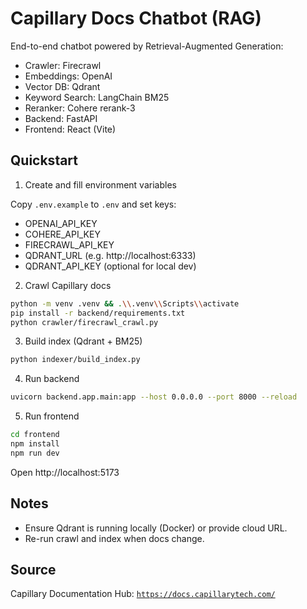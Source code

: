 # Capillary Docs Chatbot (RAG)

End-to-end chatbot powered by Retrieval-Augmented Generation:
- Crawler: Firecrawl
- Embeddings: OpenAI
- Vector DB: Qdrant
- Keyword Search: LangChain BM25
- Reranker: Cohere rerank-3
- Backend: FastAPI
- Frontend: React (Vite)

## Quickstart

1) Create and fill environment variables

Copy `.env.example` to `.env` and set keys:

- OPENAI_API_KEY
- COHERE_API_KEY
- FIRECRAWL_API_KEY
- QDRANT_URL (e.g. http://localhost:6333)
- QDRANT_API_KEY (optional for local dev)

2) Crawl Capillary docs

```bash
python -m venv .venv && .\\.venv\\Scripts\\activate
pip install -r backend/requirements.txt
python crawler/firecrawl_crawl.py
```

3) Build index (Qdrant + BM25)

```bash
python indexer/build_index.py
```

4) Run backend

```bash
uvicorn backend.app.main:app --host 0.0.0.0 --port 8000 --reload
```

5) Run frontend

```bash
cd frontend
npm install
npm run dev
```

Open http://localhost:5173

## Notes
- Ensure Qdrant is running locally (Docker) or provide cloud URL.
- Re-run crawl and index when docs change.

## Source
Capillary Documentation Hub: [`https://docs.capillarytech.com/`](https://docs.capillarytech.com/)
